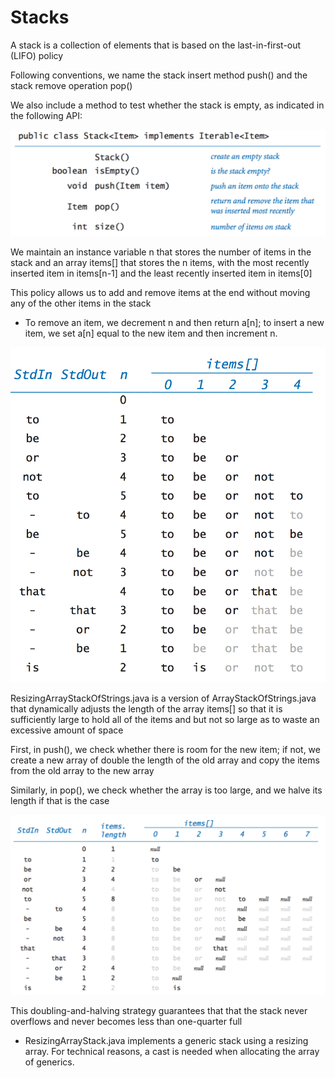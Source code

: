 # Stacks

A stack is a collection of elements that is based on the last-in-first-out (LIFO) policy

Following conventions, we name the stack insert method push() and the stack remove operation pop()

We also include a method to test whether the stack is empty, as indicated in the following API:

![alt tag](stack-api.png "API for a Stack")

We maintain an instance variable n that stores the number of items in the stack and an array items[] that stores the n items, with the most recently inserted item in items[n-1] and the least recently inserted item in items[0]

This policy allows us to add and remove items at the end without moving any of the other items in the stack

- To remove an item, we decrement n and then return a[n]; to insert a new item, we set a[n] equal to the new item and then increment n.

![alt tag](stack-array-trace.png "Trace of ArrayStackOfStrings test client")

ResizingArrayStackOfStrings.java is a version of ArrayStackOfStrings.java that dynamically adjusts the length of the array items[] so that it is sufficiently large to hold all of the items and but not so large as to waste an excessive amount of space

First, in push(), we check whether there is room for the new item; if not, we create a new array of double the length of the old array and copy the items from the old array to the new array

Similarly, in pop(), we check whether the array is too large, and we halve its length if that is the case

![alt tag](stack-resizing-array-trace.png "Trace of a stack implementation using array doubling")

This doubling-and-halving strategy guarantees that that the stack never overflows and never becomes less than one-quarter full

- ResizingArrayStack.java implements a generic stack using a resizing array. For technical reasons, a cast is needed when allocating the array of generics.